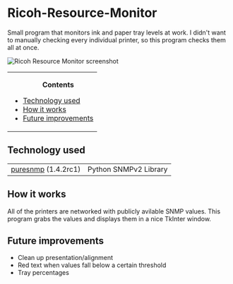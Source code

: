 # Ricoh-Resource-Monitor
Small program that monitors ink and paper tray levels at work. I didn't want to manually checking every individual printer, so this program checks them all at once.

<img src="https://i.imgur.com/5KxJ17n.png" alt="Ricoh Resource Monitor screenshot">

<table>
<tr><td><ul>
<b><p align="center">Contents</p></b>
<li><a href="#Tech">Technology used</a></li>
<li><a href="#How">How it works</a></li>
<li><a href="future">Future improvements</a></li>
</ul></td></tr>
</table>

## <a name="Tech">Technology used</a>

<table>
  <tr>
  <td><a href="https://github.com/exhuma/puresnmp">puresnmp</a> (1.4.2rc1) </td>
    <td>Python SNMPv2 Library </td>
  </tr>
</table>

## <a name="How">How it works</a>

All of the printers are networked with publicly avilable SNMP values. This program grabs the values and displays them in a nice TkInter window.

## <a name="future">Future improvements</a>
<ul>
  <li>Clean up presentation/alignment</li>
  <li>Red text when values fall below a certain threshold</li>
  <li>Tray percentages</li>
</ul>
